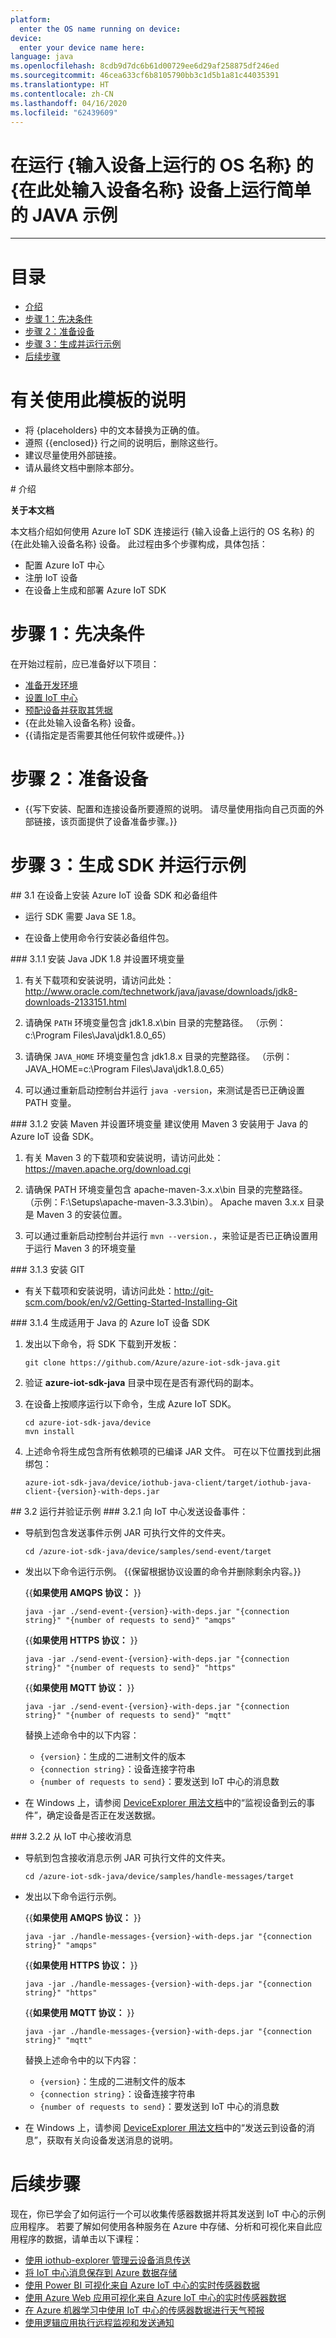 ```yaml
---
platform:
  enter the OS name running on device: 
device:
  enter your device name here: 
language: java
ms.openlocfilehash: 8cdb9d7dc6b61d00729ee6d29af258875df246ed
ms.sourcegitcommit: 46cea633cf6b8105790bb3c1d5b1a81c44035391
ms.translationtype: HT
ms.contentlocale: zh-CN
ms.lasthandoff: 04/16/2020
ms.locfileid: "62439609"
---
```

<a name="run-a-simple-java-sample-on-enter-your-device-name-here-device-running-enter-the-os-name-running-on-device"></a>在运行 {输入设备上运行的 OS 名称} 的 {在此处输入设备名称} 设备上运行简单的 JAVA 示例
===
---

# <a name="table-of-contents"></a>目录

-   [介绍](#Introduction)
-   [步骤 1：先决条件](#Prerequisites)
-   [步骤 2：准备设备](#PrepareDevice)
-   [步骤 3：生成并运行示例](#Build)
-   [后续步骤](#NextSteps)

# <a name="instructions-for-using-this-template"></a>有关使用此模板的说明

-   将 {placeholders} 中的文本替换为正确的值。
-   遵照 {{enclosed}} 行之间的说明后，删除这些行。
-   建议尽量使用外部链接。
-   请从最终文档中删除本部分。

<a name="Introduction"/>
# <a name="introduction"></a>介绍

**关于本文档**

本文档介绍如何使用 Azure IoT SDK 连接运行 {输入设备上运行的 OS 名称} 的 {在此处输入设备名称} 设备。 此过程由多个步骤构成，具体包括：
-   配置 Azure IoT 中心
-   注册 IoT 设备
-   在设备上生成和部署 Azure IoT SDK

<a name="Prerequisites"></a>
# <a name="step-1-prerequisites"></a>步骤 1：先决条件

在开始过程前，应已准备好以下项目：

-   [准备开发环境][setup-devbox-windows]
-   [设置 IoT 中心][lnk-setup-iot-hub]
-   [预配设备并获取其凭据][lnk-manage-iot-hub]
-   {在此处输入设备名称} 设备。
-   {{请指定是否需要其他任何软件或硬件。}}

<a name="PrepareDevice"></a>
# <a name="step-2-prepare-your-device"></a>步骤 2：准备设备
-   {{写下安装、配置和连接设备所要遵照的说明。 请尽量使用指向自己页面的外部链接，该页面提供了设备准备步骤。}}

<a name="Build"></a>
# <a name="step-3-build-sdk-and-run-the-sample"></a>步骤 3：生成 SDK 并运行示例

<a name="Step_3_1"/>
## <a name="31-install-azure-iot-device-sdk-and-prerequisites-on-device"></a>3.1 在设备上安装 Azure IoT 设备 SDK 和必备组件

-   运行 SDK 需要 Java SE 1.8。

-   在设备上使用命令行安装必备组件包。

<a name="Step_3_1_1"/>
### <a name="311--install-java-jdk-18-and-set-up-environment-variables"></a>3.1.1 安装 Java JDK 1.8 并设置环境变量
        
1.  有关下载项和安装说明，请访问此处：<http://www.oracle.com/technetwork/java/javase/downloads/jdk8-downloads-2133151.html>
       
2.  请确保 `PATH` 环境变量包含 jdk1.8.x\bin 目录的完整路径。 （示例：c:\Program Files\Java\jdk1.8.0_65）
        
3.  请确保 `JAVA_HOME` 环境变量包含 jdk1.8.x 目录的完整路径。 （示例：JAVA_HOME=c:\Program Files\Java\jdk1.8.0_65）

4.  可以通过重新启动控制台并运行 `java -version`，来测试是否已正确设置 PATH 变量。

<a name="Step_3_1_2"/>
### <a name="312--install-maven-and-set-up-environment-variables"></a>3.1.2 安装 Maven 并设置环境变量
建议使用 Maven 3 安装用于 Java 的 Azure IoT 设备 SDK。

1.  有关 Maven 3 的下载项和安装说明，请访问此处：<https://maven.apache.org/download.cgi>

2.  请确保 PATH 环境变量包含 apache-maven-3.x.x\bin 目录的完整路径。 （示例：F:\Setups\apache-maven-3.3.3\bin）。 Apache maven 3.x.x 目录是 Maven 3 的安装位置。

2.  可以通过重新启动控制台并运行 `mvn --version.`，来验证是否已正确设置用于运行 Maven 3 的环境变量
  
<a name="Step_3_1_3"/>
### <a name="313--install-git"></a>3.1.3 安装 GIT

-   有关下载项和安装说明，请访问此处：<http://git-scm.com/book/en/v2/Getting-Started-Installing-Git>


<a name="Step_3_1_4"/>
### <a name="314-build-the-azure-iot-device-sdk-for-java"></a>3.1.4 生成适用于 Java 的 Azure IoT 设备 SDK

1.  发出以下命令，将 SDK 下载到开发板：

        git clone https://github.com/Azure/azure-iot-sdk-java.git

2.  验证 **azure-iot-sdk-java** 目录中现在是否有源代码的副本。

3.  在设备上按顺序运行以下命令，生成 Azure IoT SDK。

        cd azure-iot-sdk-java/device
        mvn install

4.  上述命令将生成包含所有依赖项的已编译 JAR 文件。 可在以下位置找到此捆绑包：

        azure-iot-sdk-java/device/iothub-java-client/target/iothub-java-client-{version}-with-deps.jar

<a name="Step_3_2"/>
## <a name="32-run-and-validate-the-samples"></a>3.2 运行并验证示例

<a name="Step_3_2_1"/>
### <a name="321-send-device-events-to-iot-hub"></a>3.2.1 向 IoT 中心发送设备事件：

-   导航到包含发送事件示例 JAR 可执行文件的文件夹。

        cd /azure-iot-sdk-java/device/samples/send-event/target

-   发出以下命令运行示例。
{{保留根据协议设置的命令并删除剩余内容。}}

    {{**如果使用 AMQPS 协议：** }}

        java -jar ./send-event-{version}-with-deps.jar "{connection string}" "{number of requests to send}" "amqps"
    
    {{**如果使用 HTTPS 协议：** }}

        java -jar ./send-event-{version}-with-deps.jar "{connection string}" "{number of requests to send}" "https"

    {{**如果使用 MQTT 协议：** }}

        java -jar ./send-event-{version}-with-deps.jar "{connection string}" "{number of requests to send}" "mqtt"
        
    替换上述命令中的以下内容：
    
    -   `{version}`：生成的二进制文件的版本
    -   `{connection string}`：设备连接字符串
    -   `{number of requests to send}`：要发送到 IoT 中心的消息数

-   在 Windows 上，请参阅 [DeviceExplorer 用法文档](https://github.com/Azure/azure-iot-sdk-csharp/blob/master/tools/DeviceExplorer/doc/how_to_use_device_explorer.md)中的“监视设备到云的事件”，确定设备是否正在发送数据。

<a name="Step_3_2_2"/>
### <a name="322-receive-messages-from-iot-hub"></a>3.2.2 从 IoT 中心接收消息

-   导航到包含接收消息示例 JAR 可执行文件的文件夹。

        cd /azure-iot-sdk-java/device/samples/handle-messages/target
     
-   发出以下命令运行示例。

    {{**如果使用 AMQPS 协议：** }}
   
        java -jar ./handle-messages-{version}-with-deps.jar "{connection string}" "amqps"
    
    {{**如果使用 HTTPS 协议：** }}
   
        java -jar ./handle-messages-{version}-with-deps.jar "{connection string}" "https"
        
     {{**如果使用 MQTT 协议：** }}
   
        java -jar ./handle-messages-{version}-with-deps.jar "{connection string}" "mqtt"

    替换上述命令中的以下内容：
    
    -   `{version}`：生成的二进制文件的版本
    -   `{connection string}`：设备连接字符串
    -   `{number of requests to send}`：要发送到 IoT 中心的消息数

-   在 Windows 上，请参阅 [DeviceExplorer 用法文档](https://github.com/Azure/azure-iot-sdk-csharp/blob/master/tools/DeviceExplorer/doc/how_to_use_device_explorer.md)中的“发送云到设备的消息”，获取有关向设备发送消息的说明。

<a name="NextSteps"></a>
# <a name="next-steps"></a>后续步骤

现在，你已学会了如何运行一个可以收集传感器数据并将其发送到 IoT 中心的示例应用程序。 若要了解如何使用各种服务在 Azure 中存储、分析和可视化来自此应用程序的数据，请单击以下课程：

-   [使用 iothub-explorer 管理云设备消息传送]
-   [将 IoT 中心消息保存到 Azure 数据存储]
-   [使用 Power BI 可视化来自 Azure IoT 中心的实时传感器数据]
-   [使用 Azure Web 应用可视化来自 Azure IoT 中心的实时传感器数据]
-   [在 Azure 机器学习中使用 IoT 中心的传感器数据进行天气预报]
-   [使用逻辑应用执行远程监视和发送通知]   

[使用 iothub-explorer 管理云设备消息传送]: https://docs.microsoft.com/en-us/azure/iot-hub/iot-hub-explorer-cloud-device-messaging
[将 IoT 中心消息保存到 Azure 数据存储]: https://docs.microsoft.com/en-us/azure/iot-hub/iot-hub-store-data-in-azure-table-storage
[使用 Power BI 可视化来自 Azure IoT 中心的实时传感器数据]: https://docs.microsoft.com/en-us/azure/iot-hub/iot-hub-live-data-visualization-in-power-bi
[使用 Azure Web 应用可视化来自 Azure IoT 中心的实时传感器数据]: https://docs.microsoft.com/en-us/azure/iot-hub/iot-hub-live-data-visualization-in-web-apps
[在 Azure 机器学习中使用 IoT 中心的传感器数据进行天气预报]: https://docs.microsoft.com/en-us/azure/iot-hub/iot-hub-weather-forecast-machine-learning
[使用逻辑应用执行远程监视和发送通知]: https://docs.microsoft.com/en-us/azure/iot-hub/iot-hub-monitoring-notifications-with-azure-logic-apps
[setup-devbox-windows]: https://github.com/Azure/azure-iot-device-ecosystem/blob/master/get_started/java-devbox-setup.md
[lnk-setup-iot-hub]: ../../setup_iothub.md
[lnk-manage-iot-hub]: ../../manage_iot_hub.md

